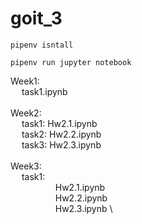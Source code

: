 # goit_3
```
pipenv isntall
```
```
pipenv run jupyter notebook
````


Week1: \
&emsp; task1.ipynb\
  \
Week2: \
&emsp; task1: Hw2.1.ipynb \
&emsp; task2: Hw2.2.ipynb \
&emsp; task3: Hw2.3.ipynb \
\
Week3:\
&emsp; task1: \
&emsp; &emsp; &emsp;  &emsp; Hw2.1.ipynb \
&emsp; &emsp; &emsp;  &emsp; Hw2.2.ipynb \
&emsp; &emsp; &emsp; &emsp; Hw2.3.ipynb \
